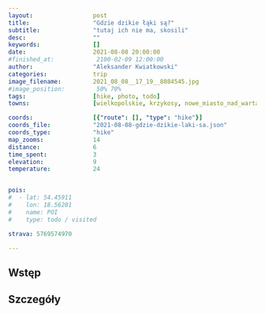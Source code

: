 ```yaml
---
layout:                 post
title:                  "Gdzie dzikie łąki są?"
subtitle:               "tutaj ich nie ma, skosili"
desc:                   ""
keywords:               []
date:                   2021-08-08 20:00:00
#finished_at:            2100-02-09 12:00:00
author:                 "Aleksander Kwiatkowski"
categories:             trip
image_filename:         2021_08_08__17_19__8084545.jpg
#image_position:         50% 70%
tags:                   [hike, photo, todo]
towns:                  [wielkopolskie, krzykosy, nowe_miasto_nad_warta]

coords:                 [{"route": [], "type": "hike"}]
coords_file:            "2021-08-08-gdzie-dzikie-laki-sa.json"
coords_type:            "hike"
map_zooms:              14
distance:               6
time_spent:             3
elevation:              9
temperature:            24


pois:
#  - lat: 54.45911
#    lon: 18.56281
#    name: POI
#    type: todo / visited

strava: 5769574970

---
```



## Wstęp

## Szczegóły
